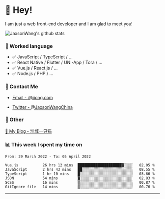 # 👋 Hey!

I am just a web front-end developer and I am glad to meet you!

![JaxsonWang's github stats](https://github-readme-stats.vercel.app/api?username=JaxsonWang&&show_icons=true&&title_color=1abc9c&&icon_color=1abc9c)


### 📝 Worked language

- ✅ JavaScript / TypeScript / ...
- ✅ React Native / Flutter / UNI-App / Tora / ...
- ✅ Vue.js / React.js / ...
- ✅ Node.js / PHP / ...

### 📮 Contact Me

- [Email - i@iiong.com](mailto:i@iiong.com)

- [Twitter - @JaxsonWangChina](https://twitter.com/JaxsonWangChina)

### 🤪 Other

[📌 My Blog - 淮城一只猫](https://iiong.com)

### 📊 This week I spent my time on

<!--START_SECTION:waka-->

```text
From: 29 March 2022 - To: 05 April 2022

Vue.js           26 hrs 12 mins  ████████████████████▓░░░░   82.05 %
JavaScript       2 hrs 43 mins   ██░░░░░░░░░░░░░░░░░░░░░░░   08.55 %
TypeScript       1 hr 10 mins    █░░░░░░░░░░░░░░░░░░░░░░░░   03.66 %
JSON             54 mins         ▓░░░░░░░░░░░░░░░░░░░░░░░░   02.83 %
SCSS             16 mins         ▒░░░░░░░░░░░░░░░░░░░░░░░░   00.87 %
GitIgnore file   14 mins         ▒░░░░░░░░░░░░░░░░░░░░░░░░   00.76 %
```

<!--END_SECTION:waka-->

---
